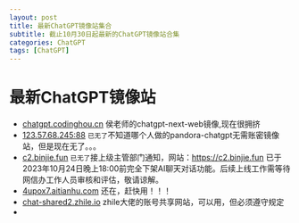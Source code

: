 ```yaml
---
layout: post
title: 最新ChatGPT镜像站集合
subtitle: 截止10月30日起最新的ChatGPT镜像站合集
categories: ChatGPT
tags: [ChatGPT]
---
```


# 最新ChatGPT镜像站
- [chatgpt.codinghou.cn](https://chatgpt.codinghou.cn/) 侯老师的chatgpt-next-web镜像,现在很拥挤
- [123.57.68.245:88](https://123.57.68.245:88/)  `已无了`不知道哪个人做的pandora-chatgpt无需账密镜像站，但是现在无了。。。
- [c2.binjie.fun](https://c2.binjie.fun/)  `已无了`接上级主管部门通知，网站：https://c2.binjie.fun 已于2023年10月24日晚上18:00前完全下架AI聊天对话功能。后续上线工作需等待网信办工作人员审核和评估，敬请谅解。
- [4upox7.aitianhu.com](https://4upox7.aitianhu.com/) 还在，赶快用！！！
- [chat-shared2.zhile.io](https://chat-shared2.zhile.io/) zhile大佬的账号共享网站，可以用，但必须遵守规定
- []()
